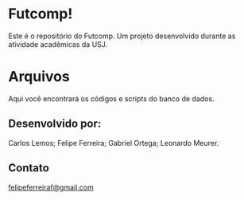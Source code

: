 # Futcomp!

Este é o repositório do Futcomp. Um projeto desenvolvido durante as atividade acadêmicas da USJ.


# Arquivos

Aqui você encontrará os códigos e scripts do banco de dados.
## Desenvolvido por:

Carlos Lemos;
Felipe Ferreira;
Gabriel Ortega;
Leonardo Meurer.
## Contato

felipeferreiraf@gmail.com

